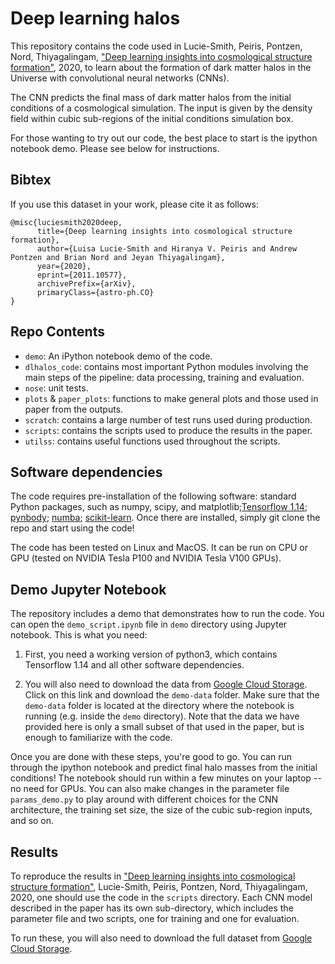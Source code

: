 # Deep learning halos

This repository contains the code used in Lucie-Smith, Peiris, Pontzen, Nord, Thiyagalingam, ["Deep learning insights into cosmological structure formation"](https://ui.adsabs.harvard.edu/abs/2020arXiv201110577L/abstract), 2020, to learn about the formation of dark matter halos in the Universe with convolutional neural networks (CNNs).

The CNN predicts the final mass of dark matter halos from the initial conditions of a cosmological simulation. The input is given by the density field within cubic sub-regions of the initial conditions simulation box.

For those wanting to try out our code, the best place to start is the ipython notebook demo. Please see below for instructions.

## Bibtex
If you use this dataset in your work, please cite it as follows:
```
@misc{luciesmith2020deep,
      title={Deep learning insights into cosmological structure formation}, 
      author={Luisa Lucie-Smith and Hiranya V. Peiris and Andrew Pontzen and Brian Nord and Jeyan Thiyagalingam},
      year={2020},
      eprint={2011.10577},
      archivePrefix={arXiv},
      primaryClass={astro-ph.CO}
}
```

## Repo Contents
- `demo`: An iPython notebook demo of the code.
- `dlhalos_code`: contains most important Python modules involving the main steps of the pipeline: data processing, training and evaluation.
- `nose`: unit tests.
- `plots` & `paper_plots`: functions to make general plots and those used in paper from the outputs.
- `scratch`: contains a large number of test runs used during production.
- `scripts`: contains the scripts used to produce the results in the paper.
- `utilss`: contains useful functions used throughout the scripts.

## Software dependencies
The code requires pre-installation of the following software: standard Python packages, such as numpy, scipy, and matplotlib;[Tensorflow 1.14](https://www.tensorflow.org); [pynbody](https://pynbody.github.com/pynbody/); [numba](https://numba.pydata.org); [scikit-learn](https://scikit-learn.org). Once there are installed, simply git clone the repo and start using the code!

The code has been tested on Linux and MacOS. It can be run on CPU or GPU (tested on NVIDIA Tesla P100 and NVIDIA Tesla V100 GPUs).  

## Demo Jupyter Notebook
The repository includes a demo that demonstrates how to run the code. You can open the `demo_script.ipynb` file in `demo` directory using Jupyter notebook. This is what you need:

1. First, you need a working version of python3, which contains Tensorflow 1.14 and all other software dependencies.

2. You will also need to download the data from [Google Cloud Storage](https://console.cloud.google.com/storage/browser/deep-halos-data?cloudshell=false&hl=en-AU&project=deephalos&pageState=(%22StorageObjectListTable%22:(%22f%22:%22%255B%255D%22))&prefix=&forceOnObjectsSortingFiltering=false). Click on this link and download the `demo-data` folder. Make sure that the `demo-data` folder is located at the directory where the notebook is running (e.g. inside the `demo` directory). Note that the data we have provided here is only a small subset of that used in the paper, but is enough to familiarize with the code.

Once you are done with these steps, you're good to go. You can run through the ipython notebook and predict final halo masses from the initial conditions! The notebook should run within a few minutes on your laptop -- no need for GPUs. You can also make changes in the parameter file `params_demo.py` to play around with different choices for the CNN architecture, the training set size, the size of the cubic sub-region inputs, and so on.

## Results
To reproduce the results in ["Deep learning insights into cosmological structure formation"](https://ui.adsabs.harvard.edu/abs/2020arXiv201110577L/abstract), Lucie-Smith, Peiris, Pontzen, Nord, Thiyagalingam, 2020, one should use the code in the `scripts` directory. Each CNN model described in the paper has its own sub-directory, which includes the parameter file and two scripts, one for training and one for evaluation. 

To run these, you will also need to download the full dataset from [Google Cloud Storage](https://console.cloud.google.com/storage/browser/deep-halos-data/full-data?pageState=(%22StorageObjectListTable%22:(%22f%22:%22%255B%255D%22))&cloudshell=false&hl=en-AU&project=deephalos&prefix=&forceOnObjectsSortingFiltering=false).
